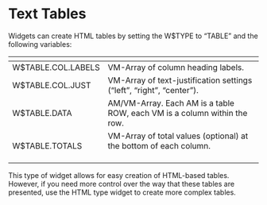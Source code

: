 # Text Tables

<PageHeader />

Widgets can create HTML tables by setting the W$TYPE to “TABLE” and the following variables:


| <!----> | <!----> |
| --- | --- |
| W$TABLE.COL.LABELS<br> | VM-Array of column heading labels.<br> |
| W$TABLE.COL.JUST<br> | VM-Array of text-justification settings (“left”, “right”, “center”).<br> |
| W$TABLE.DATA<br> | AM/VM-Array. Each AM is a table ROW, each VM is a column within the row.<br> |
| W$TABLE.TOTALS<br> | VM-Array of total values (optional) at the bottom of each column. <br><br> |


This type of widget allows for easy creation of HTML-based tables. However, if you need more control over the way that these tables are presented, use the HTML type widget to create more complex tables.
<PageFooter />
